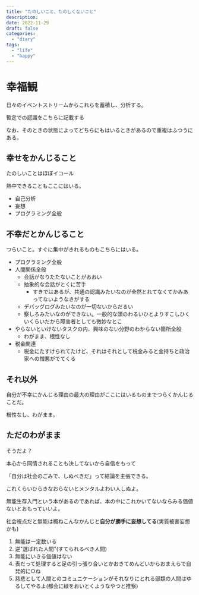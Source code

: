```yaml
---
title: "たのしいこと、たのしくないこと"
description:
date: 2022-11-29
draft: false
categories:
  - "diary"
tags:
  - "life"
  - "happy"
---
```


# 幸福観

日々のイベントストリームからこれらを蓄積し、分析する。

暫定での認識をこちらに記載する

なお、そのときの状態によってどちらにもはいるときがあるので重複はふつうにある。

## 幸せをかんじること

たのしいことはほぼイコール

熱中できることもここにはいる。

* 自己分析
* 妄想
* プログラミング全般

## 不幸だとかんじること

つらいこと。すぐに集中がきれるものもこちらにはいる。

* プログラミング全般
* 人間関係全般
  * 会話がなりたたないことがおおい
  * 抽象的な会話がとくに苦手
	* すきではあるが、共通の認識みたいなのが全然とれてなくてかみあってないようなきがする
  * デバッグログみたいなのが一切ないからだるい
  * 察しろみたいなのができない。一般的な頭のわるいひとよりすこしひくいくらいだから障害者としても微妙なとこ
* やらないといけないタスクの内、興味のない分野のわからない箇所全般
  * わがまま、根性なし
* 税金関連
  * 税金にたすけられてたけど、それはそれとして税金みると金持ちと政治家への憎悪がでてくる

## それ以外

自分が不幸にかんじる理由の最大の理由がここにはいるものまでつらくかんじることだ。

根性なし、わがまま。

## ただのわがまま

そうだよ？

本心から同情されることも決してないから自信をもって

「自分は社会のごみで、しぬべきだ」って結論を主張できる。

これくらいひらきなおらないとメンタルよわい人しぬよ。

無能生存入門という本があるのであれば、本の中にこれかいてないならみる価値ないとおもっていいよ。

社会視点だと無能は概ねこんなかんじと**自分が勝手に妄想してる**(実質被害妄想かも)

1. 無能は一定数いる
2. 逆"選ばれた人間"(すてられるべき人間)
3. 無能にいきる価値はない
4. 表だって処理すると足の引っ張り合いとかおきてめんどいからおまえらで自発的に○ね
5. 慈悲として人間とのコミュニケーションがそれなりにとれる部類の人間はゆるしてやるよ(都会に緑をおいとくようなやつと推察)
